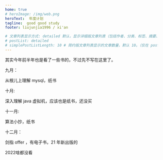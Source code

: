 ```yaml
---
home: true
# heroImage: /img/web.png
heroText:  年度计划
tagline:  good good study
footer: liujunjia1996 / xi'an

# 文章列表显示方式: detailed 默认，显示详细版文章列表（包括作者、分类、标签、摘要、分页等）| simple => 显示简约版文章列表（仅标题和日期）| none 不显示文章列表
# postList: detailed
# simplePostListLength: 10 # 简约版文章列表显示的文章数量，默认 10。（仅在 postList 设置为 simple 时生效）
---
```

其实今年前半年也是看了一些书的，不过先不写在这里了。

九月：

从根儿上理解 mysql，纸书


十月:

深入理解 java 虚拟机，应该也是纸书，还没买


十一月:

算法小抄，纸书


十二月：

剑指 offer ，有电子书，21 年新出版的

2022啥都没看
